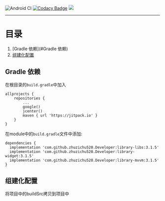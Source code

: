 ![Android CI](https://github.com/zhuzichu520/Developer/workflows/Android%20CI/badge.svg)
[![Codacy Badge](https://app.codacy.com/project/badge/Grade/692b03eb8e3346c2a57e7b471d691ca0)](https://www.codacy.com/gh/zhuzichu520/Developer/dashboard?utm_source=github.com&amp;utm_medium=referral&amp;utm_content=zhuzichu520/Developer&amp;utm_campaign=Badge_Grade)
[![](https://jitpack.io/v/zhuzichu520/Developer.svg)](https://jitpack.io/#zhuzichu520/Developer)

---

# 目录

1. [Gradle 依赖](#Gradle 依赖)
2. [组建化配置](#组建化配置)


## Gradle 依赖

在根目录的`build.gradle`中加入

```
allprojects {
    repositories {
		...
        google()
        jcenter()
        maven { url 'https://jitpack.io' }
    }
}
```

在module中的`build.gradle`文件中添加:

```
dependencies {
  implementation 'com.github.zhuzichu520.Developer:library-libs:3.1.5'
  implementation 'com.github.zhuzichu520.Developer:library-widget:3.1.5'
  implementation 'com.github.zhuzichu520.Developer:library-mvvm:3.1.5'
}
```

## 组建化配置

将项目中的buildSrc拷贝到项目中